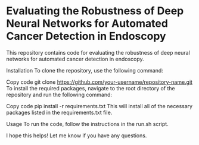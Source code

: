 # Evaluating the Robustness of Deep Neural Networks for Automated Cancer Detection in Endoscopy
This repository contains code for evaluating the robustness of deep neural networks for automated cancer detection in endoscopy.

Installation
To clone the repository, use the following command:

Copy code
git clone https://github.com/your-username/repository-name.git
To install the required packages, navigate to the root directory of the repository and run the following command:

Copy code
pip install -r requirements.txt
This will install all of the necessary packages listed in the requirements.txt file.

Usage
To run the code, follow the instructions in the run.sh script.

I hope this helps! Let me know if you have any questions.
